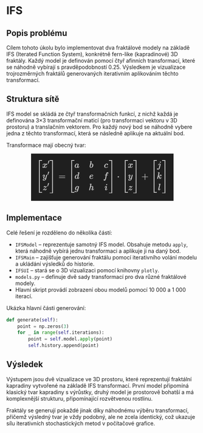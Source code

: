 # IFS

## Popis problému
Cílem tohoto úkolu bylo implementovat dva fraktálové modely na základě IFS (Iterated Function System), konkrétně fern-like (kapradinové) 3D fraktály. Každý model je definován pomocí čtyř afinních transformací, které se náhodně vybírají s pravděpodobností 0.25. Výsledkem je vizualizace trojrozměrných fraktálů generovaných iterativním aplikováním těchto transformací.

## Struktura sítě
IFS model se skládá ze čtyř transformačních funkcí, z nichž každá je definována 3×3 transformační maticí (pro transformaci vektoru v 3D prostoru) a translačním vektorem. Pro každý nový bod se náhodně vybere jedna z těchto transformací, která se následně aplikuje na aktuální bod.

Transformace mají obecný tvar:

<div align="center">
  <img src="transformace_vzorec.png" alt="rovnice">
</div>



## Implementace
Celé řešení je rozděleno do několika částí:

- `IFSModel` – reprezentuje samotný IFS model. Obsahuje metodu `apply`, která náhodně vybírá jednu transformaci a aplikuje ji na daný bod.
- `IFSMain` – zajišťuje generování fraktálu pomocí iterativního volání modelu a ukládání výsledků do historie.
- `IFSUI` – stará se o 3D vizualizaci pomocí knihovny `plotly`.
- `models.py` – definuje dvě sady transformací pro dva různé fraktálové modely.
- Hlavní skript provádí zobrazení obou modelů pomocí 10 000 a 1 000 iterací.

Ukázka hlavní části generování:

```python
def generate(self):
    point = np.zeros(3)
    for _ in range(self.iterations):
        point = self.model.apply(point)
        self.history.append(point)
```

## Výsledek
Výstupem jsou dvě vizualizace ve 3D prostoru, které reprezentují fraktální kapradiny vytvořené na základě IFS transformací. První model připomíná klasický tvar kapradiny s výrůstky, druhý model je prostorově bohatší a má komplexnější strukturu, připomínající rozvětvenou rostlinu.

Fraktály se generují pokaždé jinak díky náhodnému výběru transformací, přičemž výsledný tvar je vždy podobný, ale ne zcela identický, což ukazuje sílu iterativních stochastických metod v počítačové grafice.